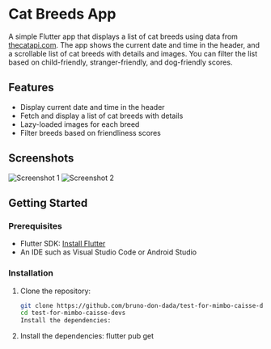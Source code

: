 # Cat Breeds App

A simple Flutter app that displays a list of cat breeds using data from [thecatapi.com](https://thecatapi.com). The app shows the current date and time in the header, and a scrollable list of cat breeds with details and images. You can filter the list based on child-friendly, stranger-friendly, and dog-friendly scores.

## Features

- Display current date and time in the header
- Fetch and display a list of cat breeds with details
- Lazy-loaded images for each breed
- Filter breeds based on friendliness scores

## Screenshots

![Screenshot 1](screenshots/screenshot1.png)
![Screenshot 2](screenshots/screenshot2.png)

## Getting Started

### Prerequisites

- Flutter SDK: [Install Flutter](https://flutter.dev/docs/get-started/install)
- An IDE such as Visual Studio Code or Android Studio

### Installation

1. Clone the repository:

   ```bash
   git clone https://github.com/bruno-don-dada/test-for-mimbo-caisse-devs.git
   cd test-for-mimbo-caisse-devs
   Install the dependencies:

2. Install the dependencies:
    flutter pub get

